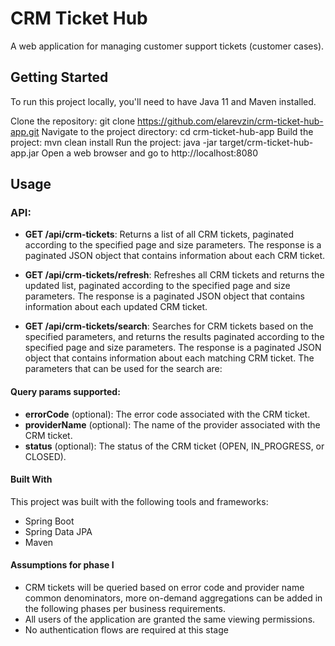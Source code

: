 # CRM Ticket Hub
A web application for managing customer support tickets (customer cases).

## Getting Started
To run this project locally, you'll need to have Java 11 and Maven installed.

Clone the repository: git clone https://github.com/elarevzin/crm-ticket-hub-app.git
Navigate to the project directory: cd crm-ticket-hub-app
Build the project: mvn clean install
Run the project: java -jar target/crm-ticket-hub-app.jar
Open a web browser and go to http://localhost:8080

## Usage
### API:
- **GET /api/crm-tickets**: Returns a list of all CRM tickets, paginated according to the specified page and size parameters. The response is a paginated JSON object that contains information about each CRM ticket.

- **GET /api/crm-tickets/refresh**: Refreshes all CRM tickets and returns the updated list, paginated according to the specified page and size parameters. The response is a paginated JSON object that contains information about each updated CRM ticket.

- **GET /api/crm-tickets/search**: Searches for CRM tickets based on the specified parameters, and returns the results paginated according to the specified page and size parameters. The response is a paginated JSON object that contains information about each matching CRM ticket. The parameters that can be used for the search are:

#### Query params supported:
- **errorCode** (optional): The error code associated with the CRM ticket.
- **providerName** (optional): The name of the provider associated with the CRM ticket.
- **status** (optional): The status of the CRM ticket (OPEN, IN_PROGRESS, or CLOSED).

#### Built With
This project was built with the following tools and frameworks:

- Spring Boot
- Spring Data JPA
- Maven

#### Assumptions for phase I

- CRM tickets will be queried based on error code and provider name common denominators, more on-demand aggregations can be added in the following phases per business requirements.
- All users of the application are granted the same viewing permissions.
- No authentication flows are required at this stage
